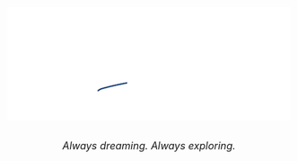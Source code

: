 [![Signature](https://raw.githubusercontent.com/lengmingxuan/lengmingxuan/master/signature.svg)](https://www.lengmingxuan.cn)
<p align="center">
<br>
<em><font size="+1">Always dreaming. Always exploring.</font></em>
<br>
<br>
<br>
</p>
